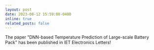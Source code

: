 ```yaml
---
layout: post
date: 2023-08-12 15:59:00-0400
inline: true
related_posts: false
---
```


The paper "DNN-based Temperature Prediction of Large-scale Battery Pack" has been published in IET Electronics Letters!